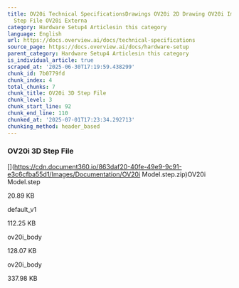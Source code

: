 ```yaml
---
title: OV20i Technical SpecificationsDrawings OV20i 2D Drawing OV20i Image OV20i 3D
  Step File OV20i Externa
category: Hardware Setup4 Articlesin this category
language: English
url: https://docs.overview.ai/docs/technical-specifications
source_page: https://docs.overview.ai/docs/hardware-setup
parent_category: Hardware Setup4 Articlesin this category
is_individual_article: true
scraped_at: '2025-06-30T17:19:59.438299'
chunk_id: 7b0779fd
chunk_index: 4
total_chunks: 7
chunk_title: OV20i 3D Step File
chunk_level: 3
chunk_start_line: 92
chunk_end_line: 110
chunked_at: '2025-07-01T17:23:34.292713'
chunking_method: header_based
---
```


### OV20i 3D Step File

[](https://cdn.document360.io/863daf20-40fe-49e9-9c91-e3c6cfba55d1/Images/Documentation/OV20i Model.step.zip)OV20i Model.step

20.89 KB

[](https://cdn.document360.io/863daf20-40fe-49e9-9c91-e3c6cfba55d1/Images/Documentation/default_v1\(1\).STEP)default\_v1

112.25 KB

[](https://cdn.document360.io/863daf20-40fe-49e9-9c91-e3c6cfba55d1/Images/Documentation/ov20i_body\(1\).SLDPRT)ov20i\_body

128.07 KB

[](https://cdn.document360.io/863daf20-40fe-49e9-9c91-e3c6cfba55d1/Images/Documentation/ov20i_body\(2\).STEP)ov20i\_body

337.98 KB
